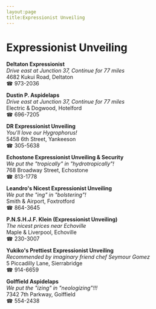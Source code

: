 ```yaml
---
layout:page
title:Expressionist Unveiling
---
```

# Expressionist Unveiling

**Deltaton Expressionist**  
_Drive east at Junction 37, Continue for 77 miles_  
4682 Kukui Road, Deltaton  
☎ 973-2036



**Dustin P. Aspidelaps**  
_Drive east at Junction 37, Continue for 77 miles_  
Electric & Dogwood, Hotelford  
☎ 696-7205



**DR Expressionist Unveiling**  
_You'll love our Hygrophorus!_  
5458 6th Street, Yankeeson  
☎ 305-5638



**Echostone Expressionist Unveiling & Security**  
_We put the "tropically" in "hydrotropically"!_  
768 Broadway Street, Echostone  
☎ 813-1778



**Leandro's Nicest Expressionist Unveiling**  
_We put the "ing" in "bolstering"!_  
Smith & Airport, Foxtrotford  
☎ 864-3645



**P.N.S.H.J.F. Klein (Expressionist Unveiling)**  
_The nicest prices near Echoville_  
Maple & Liverpool, Echoville  
☎ 230-3007



**Yukiko's Prettiest Expressionist Unveiling**  
_Recommended by imaginary friend chef Seymour Gomez_  
5 Piccadilly Lane, Sierrabridge  
☎ 914-6659



**Golffield Aspidelaps**  
_We put the "izing" in "neologizing"!!!_  
7342 7th Parkway, Golffield  
☎ 554-2438



